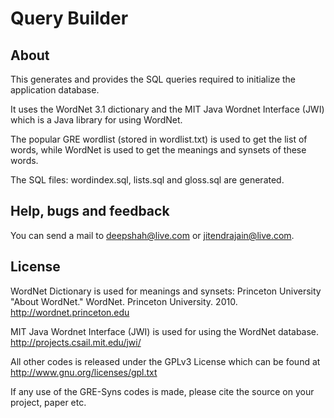 Query Builder
========
About
-------------
This generates and provides the SQL queries required to initialize the application database.

It uses the WordNet 3.1 dictionary and the MIT Java Wordnet Interface (JWI) which is  a Java library for using WordNet.

The popular GRE wordlist (stored in wordlist.txt) is used to get the list of words, while WordNet is used to get the meanings and synsets of these words.

The SQL files: wordindex.sql, lists.sql and gloss.sql are generated.


Help, bugs and feedback
-------------
You can send a mail to deepshah@live.com or jitendrajain@live.com.


License
-------------
WordNet Dictionary is used for meanings and synsets:
Princeton University "About WordNet." WordNet. Princeton University. 2010. http://wordnet.princeton.edu

MIT Java Wordnet Interface (JWI) is used for using the WordNet database.
http://projects.csail.mit.edu/jwi/

All other codes is released under the GPLv3 License which can be found at http://www.gnu.org/licenses/gpl.txt

If any use of the GRE-Syns codes is made, please cite the source on your project, paper etc. 

